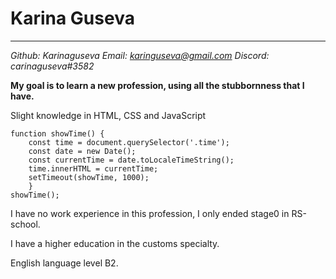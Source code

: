 # Karina Guseva
---
*Github: Karinaguseva*
*Email: karinguseva@gmail.com*
*Discord: carinaguseva#3582*

**My goal is to learn a new profession, using all the stubbornness that I have.**

Slight knowledge in HTML, CSS and JavaScript

```
function showTime() {
    const time = document.querySelector('.time');
    const date = new Date();
    const currentTime = date.toLocaleTimeString();
    time.innerHTML = currentTime;
    setTimeout(showTime, 1000);
    }
showTime();
```
I have no work experience in this profession, I only ended stage0 in RS-school.

I have a higher education in the customs specialty.

English language level B2.
